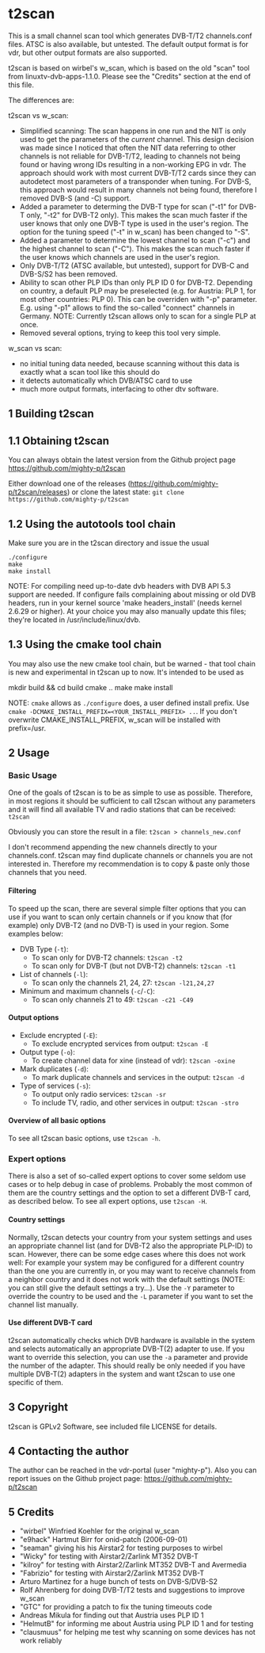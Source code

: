 t2scan
======

This is a small channel scan tool which generates DVB-T/T2 channels.conf files.
ATSC is also available, but untested. 
The default output format is for vdr, but other output formats are also supported.

t2scan is based on wirbel's w_scan, which is based on the old "scan" tool from 
linuxtv-dvb-apps-1.1.0. Please see the "Credits" section at the end of this file.

The differences are:

t2scan vs w_scan:
- Simplified scanning: The scan happens in one run and the NIT is only used to get the parameters of the *current* channel. This design decision was made since I noticed that often the NIT data referring to other channels is not reliable for DVB-T/T2, leading to channels not being found or having wrong IDs resulting in a non-working EPG in vdr. The approach should work with most current DVB-T/T2 cards since they can autodetect most parameters of a transponder when tuning. For DVB-S, this approach would result in many channels not being found, therefore I removed DVB-S (and -C) support.
- Added a parameter to determing the DVB-T type for scan ("-t1" for DVB-T only, "-t2" for DVB-T2 only). This makes the scan much faster if the user knows that only one DVB-T type is used in the user's region. The option for the tuning speed ("-t" in w_scan) has been changed to "-S".
- Added a parameter to determine the lowest channel to scan ("-c") and the highest channel to scan ("-C"). This makes the scan much faster if the user knows which channels are used in the user's region.
- Only DVB-T/T2 (ATSC available, but untested), support for DVB-C and DVB-S/S2 has been removed.
- Ability to scan other PLP IDs than only PLP ID 0 for DVB-T2. Depending on country, a default PLP may be preselected (e.g. for Austria: PLP 1, for most other countries: PLP 0). This can be overriden with "-p" parameter. E.g. using "-p1" allows to find the so-called "connect" channels in Germany. NOTE: Currently t2scan allows only to scan for a single PLP at once.
- Removed several options, trying to keep this tool very simple.

w_scan vs scan:
- no initial tuning data needed, because scanning without this data is exactly
  what a scan tool like this should do
- it detects automatically which DVB/ATSC card to use
- much more output formats, interfacing to other dtv software.

1 Building t2scan
-----------------

1.1 Obtaining t2scan
--------------------
You can always obtain the latest version from the Github project page
https://github.com/mighty-p/t2scan

Either download one of the releases (https://github.com/mighty-p/t2scan/releases) or clone the latest state: `git clone https://github.com/mighty-p/t2scan`


1.2 Using the autotools tool chain
----------------------------------
Make sure you are in the t2scan directory and issue the usual

```
./configure
make
make install
```

NOTE: For compiling need up-to-date dvb headers with DVB API 5.3 support
are needed. If configure fails complaining about missing or old DVB headers,
run in your kernel source 'make headers_install' 
(needs kernel 2.6.29 or higher).
At your choice you may also manually update this files; they're located
in /usr/include/linux/dvb.

1.3 Using the cmake tool chain
------------------------------
You may also use the new cmake tool chain, but be warned - that tool chain is
new and experimental in t2scan up to now. It's intended to be used as

mkdir build && cd build
cmake ..
make
make install

NOTE: `cmake` allows as `./configure` does, a user defined install prefix. Use `cmake -DCMAKE_INSTALL_PREFIX=<YOUR_INSTALL_PREFIX> ..`. If you don't overwrite CMAKE_INSTALL_PREFIX, w_scan will be installed with prefix=/usr.

2 Usage
-------

### Basic Usage

One of the goals of t2scan is to be as simple to use as possible. Therefore, in most regions it should be sufficient to call t2scan without any parameters and it will find all available TV and radio stations that can be received: `t2scan`

Obviously you can store the result in a file: `t2scan > channels_new.conf`

I don't recommend appending the new channels directly to your channels.conf. t2scan may find duplicate channels or channels you are not interested in. Therefore my recommendation is to copy & paste only those channels that you need.

#### Filtering

To speed up the scan, there are several simple filter options that you can use if you want to scan only certain channels or if you know that (for example) only DVB-T2 (and no DVB-T) is used in your region. Some examples below:

* DVB Type (`-t`): 
  * To scan only for DVB-T2 channels: `t2scan -t2`
  * To scan only for DVB-T (but not DVB-T2) channels: `t2scan -t1`
* List of channels (`-l`): 
  * To scan only the channels 21, 24, 27: `t2scan -l21,24,27`
* Minimum and maximum channels (`-c`/`-C`): 
  * To scan only channels 21 to 49: `t2scan -c21 -C49`

#### Output options

* Exclude encrypted (`-E`): 
  * To exclude encrypted services from output: `t2scan -E`
* Output type (`-o`): 
  * To create channel data for xine (instead of vdr): `t2scan -oxine`
* Mark duplicates (`-d`): 
  * To mark duplicate channels and services in the output: `t2scan -d`
* Type of services (`-s`): 
  * To output only radio services: `t2scan -sr`
  * To include TV, radio, and other services in output: `t2scan -stro`

#### Overview of all basic options

To see all t2scan basic options, use `t2scan -h`. 

### Expert options

There is also a set of so-called expert options to cover some seldom use cases or to help debug in case of problems. Probably the most common of them are the country settings and the option to set a different DVB-T card, as described below. To see all expert options, use `t2scan -H`.

#### Country settings

Normally, t2scan detects your country from your system settings and uses an appropriate channel list (and for DVB-T2 also the appropriate PLP-ID) to scan. However, there can be some edge cases where this does not work well: For example your system may be configured for a different country than the one you are currently in, or you may want to receive channels from a neighbor country and it does not work with the default settings (NOTE: you can still give the default settings a try...). Use the `-Y` parameter to override the country to be used and the `-L` parameter if you want to set the channel list manually.

#### Use different DVB-T card

t2scan automatically checks which DVB hardware is available in the system and selects automatically an appropriate DVB-T(2) adapter to use. If you want to override this selection, you can use the `-a` parameter and provide the number of the adapter. This should really be only needed if you have multiple DVB-T(2) adapters in the system and want t2scan to use one specific of them.


3 Copyright
-----------
t2scan is GPLv2 Software, see included file LICENSE for details.

4 Contacting the author
-----------------------
The author can be reached in the vdr-portal (user "mighty-p"). Also you can report issues
on the Github project page: https://github.com/mighty-p/t2scan

5 Credits
---------
- "wirbel" Winfried Koehler for the original w_scan
- "e9hack" Hartmut Birr for onid-patch (2006-09-01)
- "seaman" giving his his Airstar2 for testing purposes to wirbel
- "Wicky" for testing with Airstar2/Zarlink MT352 DVB-T
- "kilroy" for testing with Airstar2/Zarlink MT352 DVB-T and Avermedia
- "Fabrizio" for testing with Airstar2/Zarlink MT352 DVB-T
- Arturo Martinez <martinez at the server embl dot de> for a huge bunch of tests on DVB-S/DVB-S2
- Rolf Ahrenberg for doing DVB-T/T2 tests and suggestions to improve w_scan
- "GTC" for providing a patch to fix the tuning timeouts code
- Andreas Mikula for finding out that Austria uses PLP ID 1
- "HelmutB" for informing me about Austria using PLP ID 1 and for testing
- "clausmuus" for helping me test why scanning on some devices has not work reliably
